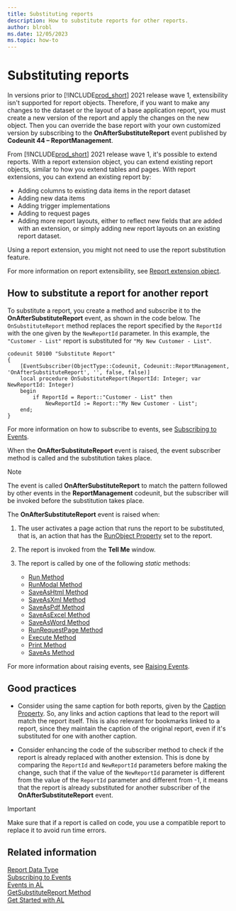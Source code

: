 ```yaml
---
title: Substituting reports
description: How to substitute reports for other reports.
author: blrobl
ms.date: 12/05/2023
ms.topic: how-to
---
```


# Substituting reports

In versions prior to [!INCLUDE[prod_short](includes/prod_short.md)] 2021 release wave 1, extensibility isn't supported for report objects. Therefore, if you want to make any changes to the dataset or the layout of a base application report, you must create a new version of the report and apply the changes on the new object. Then you can override the base report with your own customized version by subscribing to the **OnAfterSubstituteReport** event published by **Codeunit 44 – ReportManagement**. 

From [!INCLUDE[prod_short](includes/prod_short.md)] 2021 release wave 1, it's possible to extend reports. With a report extension object, you can extend existing report objects, similar to how you extend tables and pages. With report extensions, you can extend an existing report by:

- Adding columns to existing data items in the report dataset
- Adding new data items
- Adding trigger implementations
- Adding to request pages
- Adding more report layouts, either to reflect new fields that are added with an extension, or simply adding new report layouts on an existing report dataset.

Using a report extension, you might not need to use the report substitution feature.

For more information on report extensibility, see [Report extension object](./devenv-report-ext-object.md).

## How to substitute a report for another report

To substitute a report, you create a method and subscribe it to the **OnAfterSubstituteReport** event, as shown in the code below. The `OnSubstituteReport` method replaces the report specified by the `ReportId` with the one given by the `NewReportId` parameter. In this example, the `"Customer - List"` report is substituted for `"My New Customer - List"`.

```AL
codeunit 50100 "Substitute Report"
{
    [EventSubscriber(ObjectType::Codeunit, Codeunit::ReportManagement, 'OnAfterSubstituteReport', '', false, false)]
    local procedure OnSubstituteReport(ReportId: Integer; var NewReportId: Integer)
    begin
        if ReportId = Report::"Customer - List" then
            NewReportId := Report::"My New Customer - List";
    end;
}
```

For more information on how to subscribe to events, see [Subscribing to Events](devenv-subscribing-to-events.md). 

When the **OnAfterSubstituteReport** event is raised, the event subscriber method is called and the substitution takes place.

> [!NOTE]  
> The event is called **OnAfterSubstituteReport** to match the pattern followed by other events in the **ReportManagement** codeunit, but the subscriber will be invoked before the substitution takes place.

The **OnAfterSubstituteReport** event is raised when:

1. The user activates a page action that runs the report to be substituted, that is, an action that has the [RunObject Property](properties/devenv-runobject-property.md) set to the report. 
2. The report is invoked from the **Tell Me** window.
3. The report is called by one of the following *static* methods:

    - [Run Method](methods-auto\report\reportinstance-run-method.md)
    - [RunModal Method](methods-auto\report\reportinstance-runmodal-method.md)
    - [SaveAsHtml Method](methods-auto\report\reportinstance-saveashtml-method.md)
    - [SaveAsXml Method](methods-auto\report\reportinstance-saveasxml-method.md)
    - [SaveAsPdf Method](methods-auto\report\reportinstance-saveaspdf-method.md)
    - [SaveAsExcel Method](methods-auto\report\reportinstance-saveasexcel-method.md)
    - [SaveAsWord Method](methods-auto\report\reportinstance-saveasword-method.md)
    - [RunRequestPage Method](methods-auto\report\reportinstance-runrequestpage-method.md)
    - [Execute Method](methods-auto\report\reportinstance-execute-method.md)
    - [Print Method](methods-auto\report\reportinstance-print-method.md)
    - [SaveAs Method](methods-auto\report\reportinstance-saveas-method.md)

For more information about raising events, see [Raising Events](devenv-raising-events.md).

## Good practices

- Consider using the same caption for both reports, given by the [Caption Property](properties/devenv-caption-property.md). So, any links and action captions that lead to the report will match the report itself. This is also relevant for bookmarks linked to a report, since they maintain the caption of the original report, even if it's substituted for one with another caption.

<!-- - Consider hiding the original report from the TellMe window if it is no longer valuable to all users. You can do this by setting the original report to [UsageCategory Property](properties/devenv-usagecategory-property.md) to **None**. -->

- Consider enhancing the code of the subscriber method to check if the report is already replaced with another extension. This is done by comparing the `ReportId` and `NewReportId` parameters before making the change, such that if the value of the `NewReportId` parameter is different from the value of the `ReportId` parameter and different from -1, it means that the report is already substituted for another subscriber of the **OnAfterSubstituteReport** event.

> [!IMPORTANT]  
> Make sure that if a report is called on code, you use a compatible report to replace it to avoid run time errors.

## Related information

[Report Data Type](methods-auto/report/report-data-type.md)   
[Subscribing to Events](devenv-subscribing-to-events.md)   
[Events in AL](devenv-events-in-al.md)  
[GetSubstituteReport Method](methods-auto/report/report-getsubstitutereportid-method.md)   
[Get Started with AL](devenv-get-started.md)  
